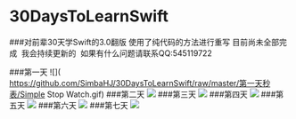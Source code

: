 # 30DaysToLearnSwift
###对前辈30天学Swift的3.0翻版  使用了纯代码的方法进行重写 目前尚未全部完成  我会持续更新的  如果有什么问题请联系QQ:545119722

###第一天
![]( https://github.com/SimbaHJ/30DaysToLearnSwift/raw/master/第一天秒表/Simple Stop Watch.gif)
###第二天
![]( https://github.com/SimbaHJ/30DaysToLearnSwift/raw/master/第二天简单表/Customfont.gif)
###第三天
![]( https://github.com/SimbaHJ/30DaysToLearnSwift/raw/master/第三天自定义cell/playvideo.gif)
###第四天
![]( https://github.com/SimbaHJ/30DaysToLearnSwift/raw/master/第四天collection/Carousel.gif)
###第五天
![]( https://github.com/SimbaHJ/30DaysToLearnSwift/raw/master/第五天定位/mylocation.gif)
###第六天
![]( https://github.com/SimbaHJ/30DaysToLearnSwift/raw/master/第六天表的刷新/第六天表的刷新.gif)
###第七天
![]( https://github.com/SimbaHJ/30DaysToLearnSwift/raw/master/第七天音乐播放和渐变图层/第七天音乐播放和渐变图层.gif)

